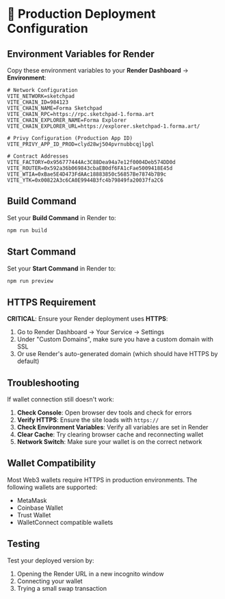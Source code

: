 # 🚀 Production Deployment Configuration

## Environment Variables for Render

Copy these environment variables to your **Render Dashboard** → **Environment**:

```
# Network Configuration
VITE_NETWORK=sketchpad
VITE_CHAIN_ID=984123
VITE_CHAIN_NAME=Forma Sketchpad
VITE_CHAIN_RPC=https://rpc.sketchpad-1.forma.art
VITE_CHAIN_EXPLORER_NAME=Forma Explorer
VITE_CHAIN_EXPLORER_URL=https://explorer.sketchpad-1.forma.art/

# Privy Configuration (Production App ID)
VITE_PRIVY_APP_ID_PROD=clyd28wj504pvrnubbcqjlpgl

# Contract Addresses
VITE_FACTORY=0x956777444Ac3C88Dea94a7e12f0004Deb574DD0d
VITE_ROUTER=0x592a36b069843cbaEB0df6FA1cFae5009418E45d
VITE_WTIA=0xBae5E4D473FdAAc18883850c56857Be7874b7B9c
VITE_YTK=0x00822A3c6CA0E9944B3fc4b79849fa20037fa2C6
```

## Build Command

Set your **Build Command** in Render to:
```bash
npm run build
```

## Start Command

Set your **Start Command** in Render to:
```bash
npm run preview
```

## HTTPS Requirement

**CRITICAL**: Ensure your Render deployment uses **HTTPS**:
1. Go to Render Dashboard → Your Service → Settings
2. Under "Custom Domains", make sure you have a custom domain with SSL
3. Or use Render's auto-generated domain (which should have HTTPS by default)

## Troubleshooting

If wallet connection still doesn't work:

1. **Check Console**: Open browser dev tools and check for errors
2. **Verify HTTPS**: Ensure the site loads with `https://`
3. **Check Environment Variables**: Verify all variables are set in Render
4. **Clear Cache**: Try clearing browser cache and reconnecting wallet
5. **Network Switch**: Make sure your wallet is on the correct network

## Wallet Compatibility

Most Web3 wallets require HTTPS in production environments. The following wallets are supported:
- MetaMask
- Coinbase Wallet
- Trust Wallet
- WalletConnect compatible wallets

## Testing

Test your deployed version by:
1. Opening the Render URL in a new incognito window
2. Connecting your wallet
3. Trying a small swap transaction

